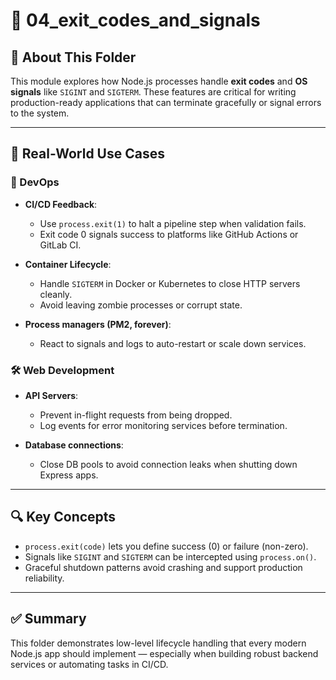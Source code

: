 # 🔌 04_exit_codes_and_signals

## 🧠 About This Folder

This module explores how Node.js processes handle **exit codes** and **OS signals** like `SIGINT` and `SIGTERM`. These features are critical for writing production-ready applications that can terminate gracefully or signal errors to the system.

---

## 🧰 Real-World Use Cases

### 🚀 DevOps

- **CI/CD Feedback**:

  - Use `process.exit(1)` to halt a pipeline step when validation fails.
  - Exit code 0 signals success to platforms like GitHub Actions or GitLab CI.

- **Container Lifecycle**:

  - Handle `SIGTERM` in Docker or Kubernetes to close HTTP servers cleanly.
  - Avoid leaving zombie processes or corrupt state.

- **Process managers (PM2, forever)**:
  - React to signals and logs to auto-restart or scale down services.

### 🛠 Web Development

- **API Servers**:

  - Prevent in-flight requests from being dropped.
  - Log events for error monitoring services before termination.

- **Database connections**:
  - Close DB pools to avoid connection leaks when shutting down Express apps.

---

## 🔍 Key Concepts

- `process.exit(code)` lets you define success (0) or failure (non-zero).
- Signals like `SIGINT` and `SIGTERM` can be intercepted using `process.on()`.
- Graceful shutdown patterns avoid crashing and support production reliability.

---

## ✅ Summary

This folder demonstrates low-level lifecycle handling that every modern Node.js app should implement — especially when building robust backend services or automating tasks in CI/CD.

